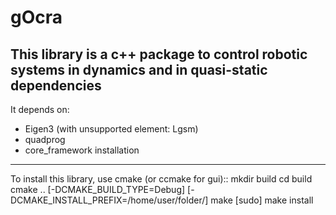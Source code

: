 # gOcra

This library is a c++ package to control robotic systems in dynamics and in quasi-static
dependencies
------------
It depends on:
* Eigen3 (with unsupported element: Lgsm)
* quadprog
* core_framework
installation
------------
To install this library, use cmake (or ccmake for gui)::
mkdir build
cd build
cmake .. [-DCMAKE_BUILD_TYPE=Debug] [-DCMAKE_INSTALL_PREFIX=/home/user/folder/]
make
[sudo] make install

